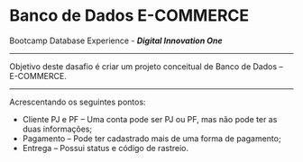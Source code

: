 # Banco de Dados E-COMMERCE
 Bootcamp Database Experience - **_Digital Innovation One_**
 ___
 Objetivo deste dasafio é criar um projeto conceitual de Banco de Dados – E-COMMERCE.
 ___
Acrescentando os seguintes pontos:
* Cliente PJ e PF – Uma conta pode ser PJ ou PF, mas não pode ter as duas informações;
* Pagamento – Pode ter cadastrado mais de uma forma de pagamento;
* Entrega – Possui status e código de rastreio.
